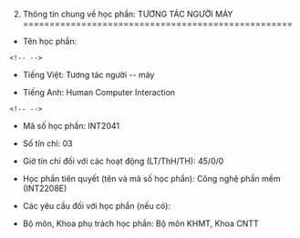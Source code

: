 2. Thông tin chung về học phần: TƯƠNG TÁC NGƯỜI MÁY
===================================================

-   Tên học phần:

```{=html}
<!-- -->
```
-   Tiếng Việt: Tương tác người -- máy

-   Tiếng Anh: Human Computer Interaction

```{=html}
<!-- -->
```
-   Mã số học phần: INT2041

-   Số tín chỉ: 03

-   Giờ tín chỉ đối với các hoạt động (LT/ThH/TH): 45/0/0

-   Học phần tiên quyết (tên và mã số học phần): Công nghệ phần mềm
    (INT2208E)

-   Các yêu cầu đối với học phần (nếu có):

-   Bộ môn, Khoa phụ trách học phần: Bộ môn KHMT, Khoa CNTT

